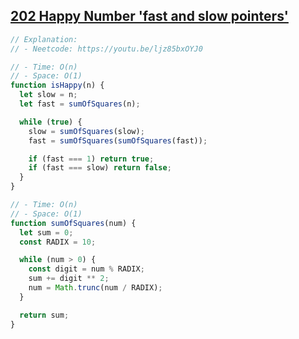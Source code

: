 ## [202 Happy Number 'fast and slow pointers'](https://leetcode.com/problems/happy-number/description/)

<!-- notecardId: 1761307213633 -->

```js
// Explanation:
// - Neetcode: https://youtu.be/ljz85bxOYJ0

// - Time: O(n)
// - Space: O(1)
function isHappy(n) {
  let slow = n;
  let fast = sumOfSquares(n);

  while (true) {
    slow = sumOfSquares(slow);
    fast = sumOfSquares(sumOfSquares(fast));

    if (fast === 1) return true;
    if (fast === slow) return false;
  }
}

// - Time: O(n)
// - Space: O(1)
function sumOfSquares(num) {
  let sum = 0;
  const RADIX = 10;

  while (num > 0) {
    const digit = num % RADIX;
    sum += digit ** 2;
    num = Math.trunc(num / RADIX);
  }

  return sum;
}
```
